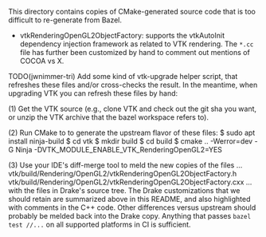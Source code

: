 
This directory contains copies of CMake-generated source code that is too
difficult to re-generate from Bazel.

- vtkRenderingOpenGL2ObjectFactory: supports the vtkAutoInit dependency
injection framework as related to VTK rendering. The `*.cc` file has further
been customized by hand to comment out mentions of COCOA vs X.

TODO(jwnimmer-tri) Add some kind of vtk-upgrade helper script, that refreshes
these files and/or cross-checks the result. In the meantime, when upgrading VTK
you can refresh these files by hand:

(1) Get the VTK source (e.g., clone VTK and check out the git sha you want, or
unzip the VTK archive that the bazel workspace refers to).

(2) Run CMake to to generate the upstream flavor of these files:
  $ sudo apt install ninja-build
  $ cd vtk
  $ mkdir build
  $ cd build
  $ cmake .. -Werror=dev -G Ninja -DVTK_MODULE_ENABLE_VTK_RenderingOpenGL2=YES

(3) Use your IDE's diff-merge tool to meld the new copies of the files ...
  vtk/build/Rendering/OpenGL2/vtkRenderingOpenGL2ObjectFactory.h
  vtk/build/Rendering/OpenGL2/vtkRenderingOpenGL2ObjectFactory.cxx
... with the files in Drake's source tree. The Drake customizations that we
should retain are summarized above in this README, and also highlighted with
comments in the C++ code. Other differences versus upstream should probably
be melded back into the Drake copy. Anything that passes `bazel test //...`
on all supported platforms in CI is sufficient.
